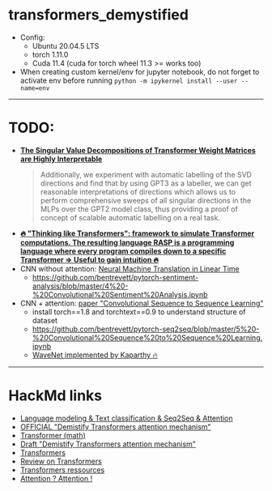 # transformers_demystified

- Config:
    - Ubuntu 20.04.5 LTS
    - torch 1.11.0
    - Cuda 11.4 (cuda for torch wheel 11.3 >= works too)
- When creating custom kernel/env for jupyter notebook, do not forget to activate env before running `python -m ipykernel install --user --name=env`
---
# TODO: 

- [**The Singular Value Decompositions of Transformer Weight Matrices are Highly Interpretable**](https://www.lesswrong.com/posts/mkbGjzxD8d8XqKHzA/the-singular-value-decompositions-of-transformer-weight)
  >  Additionally, we experiment with automatic labelling of the SVD directions and find that by using GPT3 as a labeller, we can get reasonable interpretations of directions which allows us to perform comprehensive sweeps of all singular directions in the MLPs over the GPT2 model class, thus providing a proof of concept of scalable automatic labelling on a real task.
- [**:fire: "Thinking like Transformers": framework to simulate Transformer computations. The resulting language RASP is a programming language where every program compiles down to a specific Transformer => Useful to gain intuition :fire:**](https://srush.github.io/raspy/)
- CNN without attention: [Neural Machine Translation in Linear Time](https://arxiv.org/abs/1610.10099)
    - https://github.com/bentrevett/pytorch-sentiment-analysis/blob/master/4%20-%20Convolutional%20Sentiment%20Analysis.ipynb
- CNN  + attention: [paper "Convolutional Sequence to Sequence Learning"](https://arxiv.org/pdf/1705.03122.pdf)
    - install torch==1.8 and torchtext==0.9 to understand structure of dataset
    - https://github.com/bentrevett/pytorch-seq2seq/blob/master/5%20-%20Convolutional%20Sequence%20to%20Sequence%20Learning.ipynb
    - [WaveNet implemented by Kaparthy :fire:](https://www.youtube.com/watch?v=t3YJ5hKiMQ0)
---

# HackMd links

- [Language modeling & Text classification & Seq2Seq & Attention](https://hackmd.io/5IXrMYA4S86B1zYCUFdlfg)
- [OFFICIAL "Demistify Transformers attention mechanism"](https://hackmd.io/5W355qC3RRCnw4NtJ0FFLw)
- [Transformer (math)](https://hackmd.io/wbuEpc-1TjiDx-VV0S-qyQ)
- [Draft "Demistify Transformers attention mechanism"](https://hackmd.io/lKZEd1uCTSu8d4z2MYeQ2A)
- [Transformers](https://hackmd.io/R1VL6xwaRyWuLcavBWJ3gA)
- [Review on Transformers](https://hackmd.io/7hMDlKqNQBaVFH1OjPOh4w)
- [Transformers ressources](https://hackmd.io/9ky-n4HyQpyyd-zHTTwjhw)
- [Attention ? Attention !](https://hackmd.io/kbKcFkg1QQ2zL3qJyOREww)
